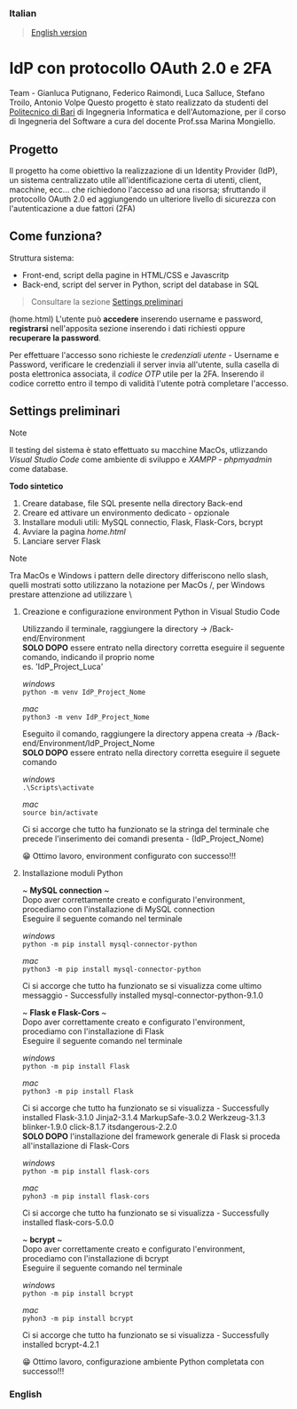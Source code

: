 ### Italian
> [English version](#english)
# IdP con protocollo OAuth 2.0 e 2FA
Team - Gianluca Putignano, Federico Raimondi, Luca Salluce, Stefano Troilo, Antonio Volpe
Questo progetto è stato realizzato da studenti del [Politecnico di Bari](https://www.poliba.it) di Ingegneria Informatica e dell'Automazione, per il corso di Ingegneria del Software a cura del docente Prof.ssa Marina Mongiello.

## Progetto
Il progetto ha come obiettivo la realizzazione di un Identity Provider (IdP), un sistema centralizzato utile all'identificazione certa di utenti, client, macchine, ecc... che richiedono l'accesso ad una risorsa; sfruttando il protocollo OAuth 2.0 ed aggiungendo un ulteriore livello di sicurezza con l'autenticazione a due fattori (2FA)

## Come funziona?
Struttura sistema:
- Front-end, script della pagine in HTML/CSS e Javascritp
- Back-end, script del server in Python, script del database in SQL
> Consultare la sezione [Settings preliminari](#settings-preliminari)

(home.html) L'utente può **accedere** inserendo username e password, **registrarsi** nell'apposita sezione inserendo i dati richiesti oppure **recuperare la password**.

Per effettuare l'accesso sono richieste le _credenziali utente_ - Username e Password, verificare le credenziali il server invia all'utente, sulla casella di posta elettronica associata, il _codice OTP_ utile per la 2FA. Inserendo il codice corretto entro il tempo di validità l'utente potrà completare l'accesso.

## Settings preliminari
> [!NOTE]
> Il testing del sistema è stato effettuato su macchine MacOs, utlizzando _Visual Studio Code_ come ambiente di sviluppo e _XAMPP - phpmyadmin_ come database.

**Todo sintetico**
1. Creare database, file SQL presente nella directory Back-end
2. Creare ed attivare un environmento dedicato - opzionale
4. Installare moduli utili: MySQL connectio, Flask, Flask-Cors, bcrypt
5. Avviare la pagina _home.html_
6. Lanciare server Flask

> [!NOTE]
> Tra MacOs e Windows i pattern delle directory differiscono nello slash, quelli mostrati sotto utilizzano la notazione per MacOs /, per Windows prestare attenzione ad utilizzare \

1. Creazione e configurazione environment Python in Visual Studio Code

    Utilizzando il terminale, raggiungere la directory -> /Back-end/Environment\
    **SOLO DOPO** essere entrato nella directory corretta eseguire il seguente comando, indicando il proprio nome\
    es. 'IdP_Project_Luca'

    _windows_\
    `python -m venv IdP_Project_Nome`
   
    _mac_\
    `python3 -m venv IdP_Project_Nome`

    Eseguito il comando, raggiungere la directory appena creata -> /Back-end/Environment/IdP_Project_Nome\
    **SOLO DOPO** essere entrato nella directory corretta eseguire il seguete comando

    _windows_\
    `.\Scripts\activate`

    _mac_\
    `source bin/activate`

    Ci si accorge che tutto ha funzionato se la stringa del terminale che precede l'inserimento dei comandi presenta - (IdP_Project_Nome)

    :grin:  Ottimo lavoro, environment configurato con successo!!!

3. Installazione moduli Python
   
    ~ **MySQL connection** ~ \
    Dopo aver correttamente creato e configurato l'environment, procediamo con l'installazione di MySQL connection\
    Eseguire il seguente comando nel terminale
   
    _windows_\
    `python -m pip install mysql-connector-python`

    _mac_\
    `python3 -m pip install mysql-connector-python`

    Ci si accorge che tutto ha funzionato se si visualizza come ultimo messaggio - Successfully installed mysql-connector-python-9.1.0

    ~ **Flask e Flask-Cors** ~\
    Dopo aver correttamente creato e configurato l'environment, procediamo con l'installazione di Flask\
    Eseguire il seguente comando nel terminale
   
    _windows_\
    `python -m pip install Flask`

    _mac_\
    `python3 -m pip install Flask`

    Ci si accorge che tutto ha funzionato se si visualizza - Successfully installed Flask-3.1.0 Jinja2-3.1.4 MarkupSafe-3.0.2 Werkzeug-3.1.3 blinker-1.9.0 click-8.1.7 itsdangerous-2.2.0\
    **SOLO DOPO** l'installazione del framework generale di Flask si proceda all'installazione di Flask-Cors

    _windows_\
    `python -m pip install flask-cors`
   
    _mac_\
    `pyhon3 -m pip install flask-cors`

    Ci si accorge che tutto ha funzionato se si visualizza - Successfully installed flask-cors-5.0.0
   
    ~ **bcrypt** ~\
    Dopo aver correttamente creato e configurato l'environment, procediamo con l'installazione di bcrypt\
    Eseguire il seguente comando nel terminale

    _windows_\
    `python -m pip install bcrypt`
   
    _mac_\
    `pyhon3 -m pip install bcrypt`

    Ci si accorge che tutto ha funzionato se si visualizza - Successfully installed bcrypt-4.2.1

    :grin:  Ottimo lavoro, configurazione ambiente Python completata con successo!!!

### English
